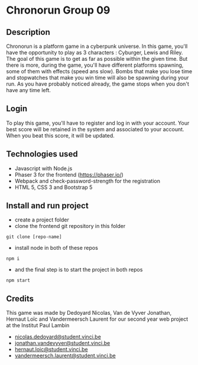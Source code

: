 # Chronorun Group 09
## Description
Chronorun is a platform game in a cyberpunk universe. In this game, you'll have the opportunity to play as 3 characters : Cyburger, Lewis and Riley.
The goal of this game is to get as far as possible within the given time.
But there is more, during the game, you'll have different platforms spawning, some of them with effects (speed ans slow).
Bombs that make you lose time and stopwatches that make you win time will also be spawning during your run.
As you have probably noticed already, the game stops when you don't have any time left.
## Login
To play this game, you'll have to register and log in with your account.
Your best score will be retained in the system and associated to your account. When you beat this score, it will be updated.
## Technologies used
- Javascript with Node.js
- Phaser 3 for the frontend (https://phaser.io/)
- Webpack and check-password-strength for the registration
- HTML 5, CSS 3 and Bootstrap 5
## Install and run project
- create a project folder
- clone the frontend git repository in this folder
```shell
git clone [repo-name]
```
- install node in both of these repos
```shell
npm i
```
- and the final step is to start the project in both repos
```shell
npm start
```
## Credits
This game was made by Dedoyard Nicolas, Van de Vyver Jonathan, Hernaut Loïc and Vandermeersch Laurent for our second year web project at the Institut Paul Lambin
- nicolas.dedoyard@student.vinci.be
- jonathan.vandevyver@student.vinci.be
- hernaut.loic@student.vinci.be
- vandermeersch.laurent@student.vinci.be
